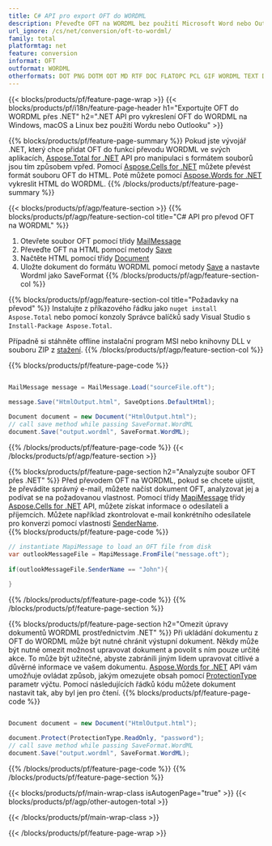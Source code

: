 ```yaml
---
title: C# API pro export OFT do WORDML
description: Převeďte OFT na WORDML bez použití Microsoft Word nebo Outlook na .NET
url_ignore: /cs/net/conversion/oft-to-wordml/
family: total
platformtag: net
feature: conversion
informat: OFT
outformat: WORDML
otherformats: DOT PNG DOTM ODT MD RTF DOC FLATOPC PCL GIF WORDML TEXT DOTX TIFF DOCX EMF JPEG SVG PDF DOCM OTT EPUB PS XPS
---
```

{{< blocks/products/pf/feature-page-wrap >}}
{{< blocks/products/pf/i18n/feature-page-header h1="Exportujte OFT do WORDML přes .NET" h2=".NET API pro vykreslení OFT do WORDML na Windows, macOS a Linux bez použití Wordu nebo Outlooku" >}}

{{% blocks/products/pf/feature-page-summary %}}
Pokud jste vývojář .NET, který chce přidat OFT do funkcí převodu WORDML ve svých aplikacích, [Aspose.Total for .NET](https://products.aspose.com/total/net/) API pro manipulaci s formátem souborů jsou tím způsobem vpřed. Pomocí [Aspose.Cells for .NET](https://products.aspose.com/cells/net/) můžete převést formát souboru OFT do HTML. Poté můžete pomocí [Aspose.Words for .NET](https://products.aspose.com/words/net/) vykreslit HTML do WORDML.
{{% /blocks/products/pf/feature-page-summary  %}}

{{< blocks/products/pf/agp/feature-section >}}
{{% blocks/products/pf/agp/feature-section-col title="C# API pro převod OFT na WORDML" %}}
1. Otevřete soubor OFT pomocí třídy [MailMessage](https://reference.aspose.com/email/net/aspose.email/mailmessage)
2. Převeďte OFT na HTML pomocí metody [Save](https://reference.aspose.com/email/net/aspose.email.mailmessage/save/methods/3)
3. Načtěte HTML pomocí třídy [Document](https://reference.aspose.com/words/net/aspose.words/document)
4. Uložte dokument do formátu WORDML pomocí metody [Save](https://reference.aspose.com/words/net/aspose.words.document/save/methods/4) a nastavte Wordml jako SaveFormat
{{% /blocks/products/pf/agp/feature-section-col %}}

{{% blocks/products/pf/agp/feature-section-col title="Požadavky na převod" %}}
Instalujte z příkazového řádku jako ```nuget install Aspose.Total``` nebo pomocí konzoly Správce balíčků sady Visual Studio s ```Install-Package Aspose.Total```.

Případně si stáhněte offline instalační program MSI nebo knihovny DLL v souboru ZIP z [stažení](https://releases.aspose.com/total/net).
{{% /blocks/products/pf/agp/feature-section-col %}}

{{% blocks/products/pf/feature-page-code %}}

```cs

MailMessage message = MailMessage.Load("sourceFile.oft");
 
message.Save("HtmlOutput.html", SaveOptions.DefaultHtml);

Document document = new Document("HtmlOutput.html");
// call save method while passing SaveFormat.WordML
document.Save("output.wordml", SaveFormat.WordML); 
```

{{% /blocks/products/pf/feature-page-code %}}
{{< /blocks/products/pf/agp/feature-section >}}

{{% blocks/products/pf/feature-page-section  h2="Analyzujte soubor OFT přes .NET" %}}
Před převodem OFT na WORDML, pokud se chcete ujistit, že převádíte správný e-mail, můžete načíst dokument OFT, analyzovat jej a podívat se na požadovanou vlastnost. Pomocí třídy [MapiMessage](https://reference.aspose.com/email/net/aspose.email.mapi/mapimessage) třídy [Aspose.Cells for .NET](https://products.aspose.com/cells/net/) API, můžete získat informace o odesílateli a příjemcích. Můžete například zkontrolovat e-mail konkrétního odesílatele pro konverzi pomocí vlastnosti [SenderName](https://reference.aspose.com/email/net/aspose.email.mapi/mapimessage/properties/sendername).  
{{% blocks/products/pf/feature-page-code %}}

```cs
// instantiate MapiMessage to load an OFT file from disk
var outlookMessageFile = MapiMessage.FromFile("message.oft");
 
if(outlookMessageFile.SenderName == "John"){
    
}
```

{{% /blocks/products/pf/feature-page-code  %}}
{{% /blocks/products/pf/feature-page-section %}}

{{% blocks/products/pf/feature-page-section  h2="Omezit úpravy dokumentů WORDML prostřednictvím .NET" %}}
Při ukládání dokumentu z OFT do WORDML může být nutné chránit výstupní dokument. Někdy může být nutné omezit možnost upravovat dokument a povolit s ním pouze určité akce. To může být užitečné, abyste zabránili jiným lidem upravovat citlivé a důvěrné informace ve vašem dokumentu. [Aspose.Words for .NET](https://products.aspose.com/words/net/) API vám umožňuje ovládat způsob, jakým omezujete obsah pomocí [ProtectionType](https://reference.aspose.com/words/net/aspose.words/protectiontype) parametr výčtu. Pomocí následujících řádků kódu můžete dokument nastavit tak, aby byl jen pro čtení. 
{{% blocks/products/pf/feature-page-code %}}

```cs

Document document = new Document("HtmlOutput.html");

document.Protect(ProtectionType.ReadOnly, "password");
// call save method while passing SaveFormat.WordML
document.Save("output.wordml", SaveFormat.WordML);  
```

{{% /blocks/products/pf/feature-page-code  %}}
{{% /blocks/products/pf/feature-page-section %}}

{{< blocks/products/pf/main-wrap-class isAutogenPage="true" >}}
{{< blocks/products/pf/agp/other-autogen-total >}}


{{< /blocks/products/pf/main-wrap-class >}}

{{< /blocks/products/pf/feature-page-wrap >}}